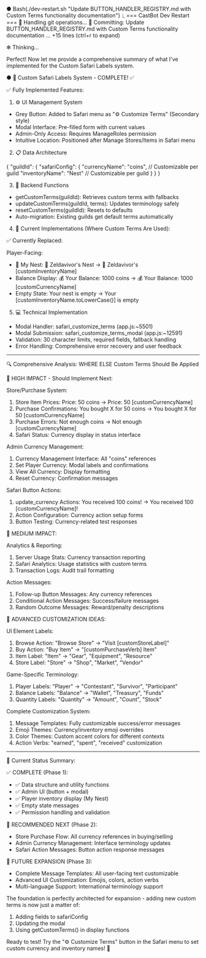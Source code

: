 ● Bash(./dev-restart.sh "Update BUTTON_HANDLER_REGISTRY.md with Custom Terms functionality documentation")
  ⎿  === CastBot Dev Restart ===
     🔄 Handling git operations...
     📝 Committing: Update BUTTON_HANDLER_REGISTRY.md with Custom Terms functionality documentation
     … +15 lines (ctrl+r to expand)

✻ Thinking…

  Perfect! Now let me provide a comprehensive summary of what I've implemented for the Custom Safari Labels system.

● 🎉 Custom Safari Labels System - COMPLETE! ✅

  ✅ Fully Implemented Features:

  1. ⚙️ UI Management System

  - Grey Button: Added to Safari menu as "⚙️ Customize Terms" (Secondary style)
  - Modal Interface: Pre-filled form with current values
  - Admin-Only Access: Requires ManageRoles permission
  - Intuitive Location: Positioned after Manage Stores/Items in Safari menu

  2. 📋 Data Architecture

  {
    "guildId": {
      "safariConfig": {
        "currencyName": "coins",    // Customizable per guild
        "inventoryName": "Nest"     // Customizable per guild
      }
    }
  }

  3. 🔧 Backend Functions

  - getCustomTerms(guildId): Retrieves custom terms with fallbacks
  - updateCustomTerms(guildId, terms): Updates terminology safely
  - resetCustomTerms(guildId): Resets to defaults
  - Auto-migration: Existing guilds get default terms automatically

  4. 🎯 Current Implementations (Where Custom Terms Are Used):

  ✅ Currently Replaced:

  Player-Facing:

  - 🥚 My Nest: 🥚 Zeldavivor's Nest → 🥚 Zeldavivor's [customInventoryName]
  - Balance Display: 💰 Your Balance: 1000 coins → 💰 Your Balance: 1000 [customCurrencyName]
  - Empty State: Your nest is empty → Your [customInventoryName.toLowerCase()] is empty

  5. 💻 Technical Implementation

  - Modal Handler: safari_customize_terms (app.js:~5501)
  - Modal Submission: safari_customize_terms_modal (app.js:~12591)
  - Validation: 30 character limits, required fields, fallback handling
  - Error Handling: Comprehensive error recovery and user feedback

  ---
  🔍 Comprehensive Analysis: WHERE ELSE Custom Terms Should Be Applied

  🚀 HIGH IMPACT - Should Implement Next:

  Store/Purchase System:

  1. Store Item Prices: Price: 50 coins → Price: 50 [customCurrencyName]
  2. Purchase Confirmations: You bought X for 50 coins → You bought X for 50 [customCurrencyName]
  3. Purchase Errors: Not enough coins → Not enough [customCurrencyName]
  4. Safari Status: Currency display in status interface

  Admin Currency Management:

  1. Currency Management Interface: All "coins" references
  2. Set Player Currency: Modal labels and confirmations
  3. View All Currency: Display formatting
  4. Reset Currency: Confirmation messages

  Safari Button Actions:

  1. update_currency Actions: You received 100 coins! → You received 100 [customCurrencyName]!
  2. Action Configuration: Currency action setup forms
  3. Button Testing: Currency-related test responses

  🎯 MEDIUM IMPACT:

  Analytics & Reporting:

  1. Server Usage Stats: Currency transaction reporting
  2. Safari Analytics: Usage statistics with custom terms
  3. Transaction Logs: Audit trail formatting

  Action Messages:

  1. Follow-up Button Messages: Any currency references
  2. Conditional Action Messages: Success/failure messages
  3. Random Outcome Messages: Reward/penalty descriptions

  🔧 ADVANCED CUSTOMIZATION IDEAS:

  UI Element Labels:

  1. Browse Action: "Browse Store" → "Visit [customStoreLabel]"
  2. Buy Action: "Buy Item" → "[customPurchaseVerb] Item"
  3. Item Label: "Item" → "Gear", "Equipment", "Resource"
  4. Store Label: "Store" → "Shop", "Market", "Vendor"

  Game-Specific Terminology:

  1. Player Labels: "Player" → "Contestant", "Survivor", "Participant"
  2. Balance Labels: "Balance" → "Wallet", "Treasury", "Funds"
  3. Quantity Labels: "Quantity" → "Amount", "Count", "Stock"

  Complete Customization System:

  1. Message Templates: Fully customizable success/error messages
  2. Emoji Themes: Currency/inventory emoji overrides
  3. Color Themes: Custom accent colors for different contexts
  4. Action Verbs: "earned", "spent", "received" customization

  ---
  🎯 Current Status Summary:

  ✅ COMPLETE (Phase 1):

  - ✅ Data structure and utility functions
  - ✅ Admin UI (button + modal)
  - ✅ Player inventory display (My Nest)
  - ✅ Empty state messages
  - ✅ Permission handling and validation

  🔄 RECOMMENDED NEXT (Phase 2):

  - Store Purchase Flow: All currency references in buying/selling
  - Admin Currency Management: Interface terminology updates
  - Safari Action Messages: Button action response messages

  🔮 FUTURE EXPANSION (Phase 3):

  - Complete Message Templates: All user-facing text customizable
  - Advanced UI Customization: Emojis, colors, action verbs
  - Multi-language Support: International terminology support

  The foundation is perfectly architected for expansion - adding new custom terms is now just a matter of:
  1. Adding fields to safariConfig
  2. Updating the modal
  3. Using getCustomTerms() in display functions

  Ready to test! Try the "⚙️ Customize Terms" button in the Safari menu to set custom currency and inventory names! 🍅